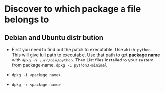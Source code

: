 # Discover to which package a file belongs to

## Debian and Ubuntu distribution

* First you need to find out the patch to executable. Use `which python`. This will give full path to executable. Use that path to get **package name** with `dpkg -S /usr/bin/python`. 
Then List files installed to your system from package-name. `dpkg -L python3-minimal`

* `dpkg -i <package name>`
* `dpkg -r <package name>`